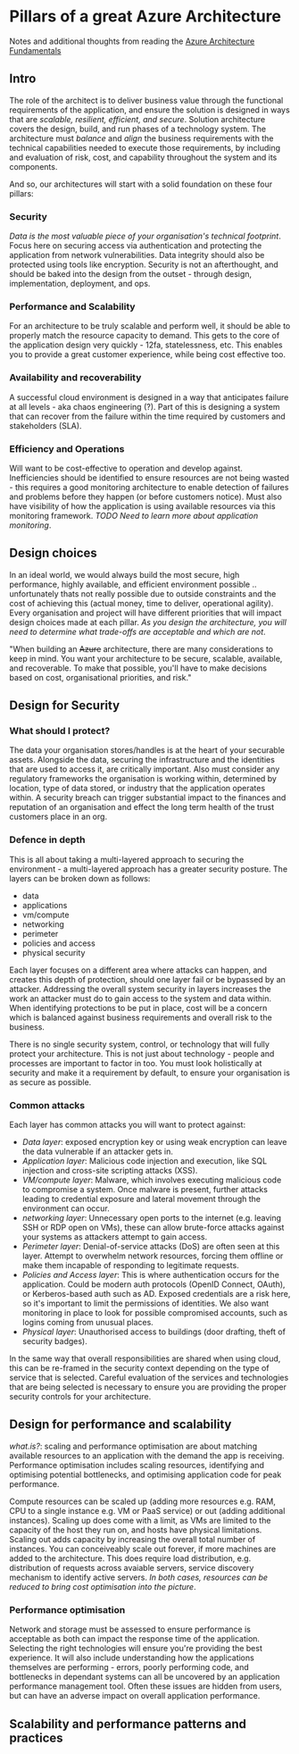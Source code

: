 # Pillars of a great Azure Architecture
Notes and additional thoughts from reading the [Azure Architecture Fundamentals](https://docs.microsoft.com/en-us/learn/modules/pillars-of-a-great-azure-architecture/)

## Intro
The role of the architect is to deliver business value through the functional requirements of the application, and ensure the solution is designed in ways that are *scalable, resilient, efficient, and secure*. Solution architecture covers the design, build, and run phases of a technology system. The architecture must _balance_ and _align_ the business requirements with the technical capabilities needed to execute those requirements, by including and evaluation of risk, cost, and capability throughout the system and its components.

And so, our architectures will start with a solid foundation on these four pillars:

### Security
*Data is the most valuable piece of your organisation's technical footprint*. Focus here on securing access via authentication and protecting the application from network vulnerabilities. Data integrity should also be protected using tools like encryption.
Security is not an afterthought, and should be baked into the design from the outset - through design, implementation, deployment, and ops.

### Performance and Scalability
For an architecture to be truly scalable and perform well, it should be able to properly match the resource capacity to demand. This gets to the core of the application design very quickly - 12fa, statelessness, etc. This enables you to provide a great customer experience, while being cost effective too.

### Availability and recoverability
A successful cloud environment is designed in a way that anticipates failure at all levels - aka chaos engineering (?). Part of this is designing a system that can recover from the failure within the time required by customers and stakeholders (SLA).

### Efficiency and Operations
Will want to be cost-effective to operation and develop against. Inefficiencies should be identified to ensure resources are not being wasted - this requires a good monitoring architecture to enable detection of failures and problems before they happen (or before customers notice). Must also have visibility of how the application is using available resources via this monitoring framework. _TODO Need to learn more about application monitoring_.

## Design choices
In an ideal world, we would always build the most secure, high performance, highly available, and efficient environment possible .. unfortunately thats not really possible due to outside constraints and the cost of achieving this (actual money, time to deliver, operational agility). Every organisation and project will have different priorities that will impact design choices made at each pillar. _As you design the architecture, you will need to determine what trade-offs are acceptable and which are not_.

"When building an ~~Azure~~ architecture, there are many considerations to keep in mind. You want your architecture to be secure, scalable, available, and recoverable. To make that possible, you'll have to make decisions based on cost, organisational priorities, and risk."

## Design for Security
### What should I protect?
The data your organisation stores/handles is at the heart of your securable assets. Alongside the data, securing the infrastructure and the identities that are used to access it, are critically important.
Also must consider any regulatory frameworks the organisation is working within, determined by location, type of data stored, or industry that the application operates within.
A security breach can trigger substantial impact to the finances and reputation of an organisation and effect the long term health of the trust customers place in an org.

### Defence in depth
This is all about taking a multi-layered approach to securing the environment - a multi-layered approach has a greater security posture. The layers can be broken down as follows:

- data
- applications
- vm/compute
- networking
- perimeter
- policies and access
- physical security

Each layer focuses on a different area where attacks can happen, and creates this depth of protection, should one layer fail or be bypassed by an attacker. Addressing the overall system security in layers increases the work an attacker must do to gain access to the system and data within. When identifying protections to be put in place, cost will be a concern which is balanced against business requirements and overall risk to the business.

There is no single security system, control, or technology that will fully protect your architecture. This is not just about technology - people and processes are important to factor in too. You must look holistically at security and make it a requirement by default, to ensure your organisation is as secure as possible.

### Common attacks
Each layer has common attacks you will want to protect against:
- *Data layer*: exposed encryption key or using weak encryption can leave the data vulnerable if an attacker gets in.
- *Application layer*: Malicious code injection and execution, like SQL injection and cross-site scripting attacks (XSS).
- *VM/compute layer*: Malware, which involves executing malicious code to compromise a system. Once malware is present, further attacks leading to credential exposure and lateral movement through the environment can occur.
- *networking layer*: Unnecessary open ports to the internet (e.g. leaving SSH or RDP open on VMs), these can allow brute-force attacks against your systems as attackers attempt to gain access.
- *Perimeter layer*: Denial-of-service attacks (DoS) are often seen at this layer. Attempt to overwhelm network resources, forcing them offline or make them incapable of responding to legitimate requests.
- *Policies and Access layer*: This is where authentication occurs for the application. Could be modern auth protocols (OpenID Connect, OAuth), or Kerberos-based auth such as AD. Exposed credentials are a risk here, so it's important to limit the permissions of identities. We also want monitoring in place to look for possible compromised accounts, such as logins coming from unusual places.
- *Physical layer*: Unauthorised access to buildings (door drafting, theft of security badges).

In the same way that overall responsibilities are shared when using cloud, this can be re-framed in the security context depending on the type of service that is selected. Careful evaluation of the services and technologies that are being selected is necessary to ensure you are providing the proper security controls for your architecture.

## Design for performance and scalability
*what.is?*: scaling and performance optimisation are about matching available resources to an application with the demand the app is receiving. Performance optimisation includes scaling resources, identifying and optimising potential bottlenecks, and optimising application code for peak performance.

Compute resources can be scaled up (adding more resources e.g. RAM, CPU to a single instance e.g. VM or PaaS service) or out (adding additional instances). Scaling up does come with a limit, as VMs are limited to the capacity of the host they run on, and hosts have physical limitations. Scaling out adds capacity by increasing the overall total number of instances. You can conceiveably scale out forever, if more machines are added to the architecture. This does require load distribution, e.g. distribution of requests across avaiable servers, service discovery mechanism to identify active servers. _In both cases, resources can be reduced to bring cost optimisation into the picture_.

### Performance optimisation
Network and storage must be assessed to ensure performance is acceptable as both can impact the response time of the application. Selecting the right technologies will ensure you're providing the best experience. It will also include understanding how the applications themselves are performing - errors, poorly performing code, and bottlenecks in dependant systems can all be uncovered by an application performance management tool. Often these issues are hidden from users, but can have an adverse impact on overall application performance.

## Scalability and performance patterns and practices
